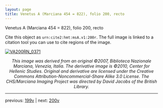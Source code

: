 ```yaml
---
layout: page
title: Venetus A (Marciana 454 = 822), folio 200, recto
---
```


Venetus A (Marciana 454 = 822), folio 200, recto

Cite this object as `urn:cite2:hmt:msA.v1:200r`.  The full image is linked to a citation tool you can use to cite regions of the image.

[![VA200RN_0371](http://www.homermultitext.org/iipsrv?IIIF=/project/homer/pyramidal/deepzoom/hmt/vaimg/2017a/VA200RN_0371.tif/full/800,/0/default.jpg)](http://www.homermultitext.org/ict2/?urn=urn:cite2:hmt:vaimg.2017a:VA200RN_0371) 

<p style="text-align: center; font-style: italic;">This image was derived from an original ©2007, Biblioteca Nazionale Marciana, Venezia, Italia. The derivative image is ©2010, Center for Hellenic Studies. Original and derivative are licensed under the Creative Commons Attribution-Noncommercial-Share Alike 3.0 License. The CHS/Marciana Imaging Project was directed by David Jacobs of the British Library.</p>

---

previous: [199v](../199v/) | next: [200v](../200v/)